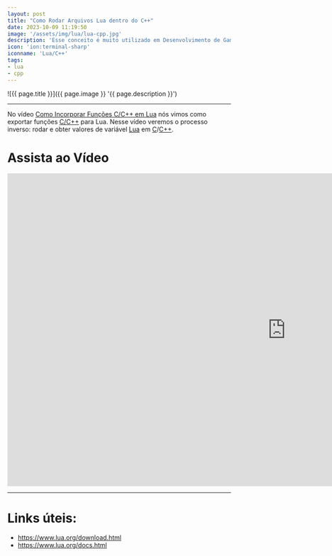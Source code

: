 ```yaml
---
layout: post
title: "Como Rodar Arquivos Lua dentro do C++"
date: 2023-10-09 11:19:50
image: '/assets/img/lua/lua-cpp.jpg'
description: 'Esse conceito é muito utilizado em Desenvolvimento de Games.'
icon: 'ion:terminal-sharp'
iconname: 'Lua/C++'
tags:
- lua
- cpp
---
```


![{{ page.title }}]({{ page.image }} '{{ page.description }}')

---

No vídeo [Como Incorporar Funções C/C++ em Lua](https://terminalroot.com.br/2022/12/como-incorporar-funcoes-c-cpp-em-lua.html) nós vimos como exportar funções [C/C++](https://terminalroot.com.br/tags#cpp) para Lua. Nesse vídeo veremos o processo inverso: rodar e obter valores  de variável [Lua](https://terminalroot.com.br/lua) em [C](https://terminalroot.com.br/tags#linguagemc)/[C++](https://terminalroot.com.br/cpp).

# Assista ao Vídeo

<iframe width="1253" height="705" src="https://www.youtube.com/embed/VIDEO" title="YouTube video player" frameborder="0" allow="accelerometer; autoplay; clipboard-write; encrypted-media; gyroscope; picture-in-picture" allowfullscreen></iframe>

---

# Links úteis:
+ <https://www.lua.org/download.html>
+ <https://www.lua.org/docs.html>


